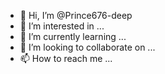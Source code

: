 - 👋 Hi, I’m @Prince676-deep
- 👀 I’m interested in ...
- 🌱 I’m currently learning ...
- 💞️ I’m looking to collaborate on ...
- 📫 How to reach me ...

<!---
Prince676-deep/Prince676-deep is a ✨ special ✨ repository because its `README.md` (this file) appears on your GitHub profile.
You can click the Preview link to take a look at your changes.
--->
